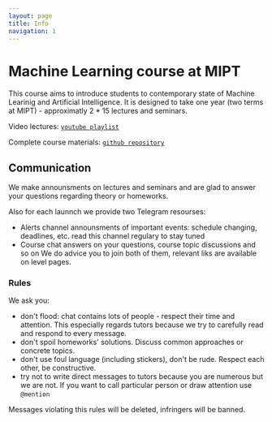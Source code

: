 ```yaml
---
layout: page
title: Info
navigation: 1
---
```


# Machine Learning course at MIPT

This course aims to introduce students to contemporary state of Machine Learinig and Artificial Intelligence.
It is designed to take one year (two terms at MIPT) - approximatly 2 * 15 lectures and seminars.

Video lectures: [`youtube playlist`](https://www.youtube.com/playlist?list=PL4_hYwCyhAvasRqzz4w562ce0esEwS0Mt)

Complete course materials: [`github repository`](https://github.com/ml-mipt/ml-mipt)

## Communication

We make announsments on lectures and seminars and are glad to answer your questions regarding theory or homeworks.

Also for each launnch we provide two Telegram resourses:
* Alerts channel
     announsments of important events: schedule changing, deadlines, etc.
     read this channel regulary to stay tuned
* Course chat
    answers on your questions, course topic discussions and so on
We do advice you to join both of them, relevant liks are available on level pages.

### Rules

We ask you:
- don't flood: chat contains lots of people - respect their time and attention.
    This especially regards tutors because we try to carefully read and respond to every message.
- don't spoil homeworks' solutions. Discuss common approaches or concrete topics.
- don't use foul language (including stickers), don't be rude. Respect each other, be constructive.
- try not to write direct messages to tutors because you are numerous but we are not. If you want to call particular person or draw attention use `@mention`

Messages violating this rules will be deleted, infringers will be banned.
